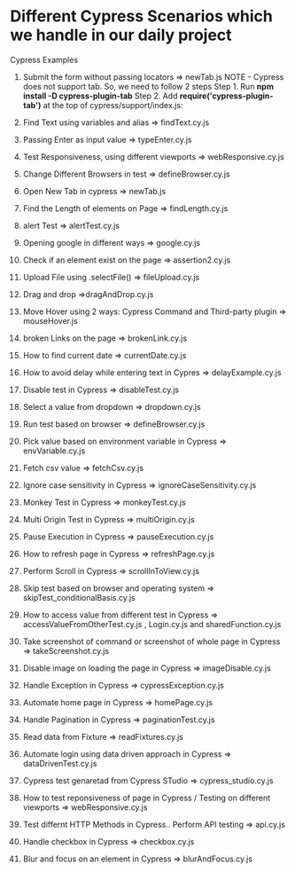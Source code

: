 # Different Cypress Scenarios which we handle in our daily project

  Cypress Examples

1.  Submit the form  without passing locators => newTab.js
    NOTE - Cypress does not support tab. So, we need to follow 2 steps 
     Step 1. Run **npm install -D cypress-plugin-tab**
     Step 2. Add **require('cypress-plugin-tab')** at the top of cypress/support/index.js:
     
2. Find Text using variables and alias => findText.cy.js
3. Passing Enter as input value => typeEnter.cy.js
4. Test Responsiveness, using different viewports => webResponsive.cy.js
5. Change Different Browsers in test => defineBrowser.cy.js
6. Open New Tab in cypress => newTab.js
7. Find the Length of elements on Page => findLength.cy.js
8. alert Test => alertTest.cy.js
9. Opening google in different ways => google.cy.js
10. Check if an element exist on the page => assertion2.cy.js
11. Upload File using .selectFile() => fileUpload.cy.js
12. Drag and drop =>dragAndDrop.cy.js
13. Move Hover using 2 ways: Cypress Command and Third-party plugin => mouseHover.js
14. broken Links on the page => brokenLink.cy.js
15. How to find current date => currentDate.cy.js
16. How to avoid delay while entering text in Cypres => delayExample.cy.js
17. Disable test in Cypress => disableTest.cy.js
18. Select a value from dropdown => dropdown.cy.js
19. Run test based on browser => defineBrowser.cy.js
20. Pick value based on environment variable in Cypress => envVariable.cy.js
21. Fetch csv value => fetchCsv.cy.js
22. Ignore case sensitivity in Cypress => ignoreCaseSensitivity.cy.js
23. Monkey Test in Cypress => monkeyTest.cy.js
24. Multi Origin Test in Cypress => multiOrigin.cy.js
25. Pause Execution in Cypress => pauseExecution.cy.js
26. How to refresh page in Cypress => refreshPage.cy.js
27. Perform Scroll in Cypress => scrollInToView.cy.js
28. Skip test based on browser and operating system => skipTest_conditionalBasis.cy.js
29. How to access value from different test in Cypress => accessValueFromOtherTest.cy.js , Login.cy.js and sharedFunction.cy.js
30. Take screenshot of command or screenshot of whole page in Cypress => takeScreenshot.cy.js
31. Disable image on loading the page in Cypress => imageDisable.cy.js
32. Handle Exception in Cypress => cypressException.cy.js
33. Automate home page in Cypress => homePage.cy.js
34. Handle Pagination in Cypress => paginationTest.cy.js
35. Read data from Fixture => readFixtures.cy.js
36. Automate login using data driven approach in Cypress => dataDrivenTest.cy.js
37. Cypress test genaretad from Cypress STudio => cypress_studio.cy.js
38. How to test reponsiveness of page in Cypress / Testing on different viewports => webResponsive.cy.js
39. Test differnt HTTP Methods in Cypress.. Perform API testing => api.cy.js
40. Handle checkbox in Cypress => checkbox.cy.js
41. Blur and focus on an element in Cypress => blurAndFocus.cy.js
